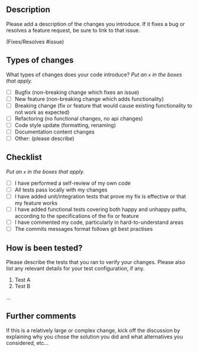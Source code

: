 ## Description
Please add a description of the changes you introduce. If it fixes a bug or resolves a feature request, be sure to link to that issue.

(Fixes/Resolves #issue)

## Types of changes
What types of changes does your code introduce?
_Put an `x` in the boxes that apply._
- [ ] Bugfix (non-breaking change which fixes an issue)
- [ ] New feature (non-breaking change which adds functionality)
- [ ] Breaking change (fix or feature that would cause existing functionality to not work as expected)
- [ ] Refactoring (no functional changes, no api changes)
- [ ] Code style update (formatting, renaming)
- [ ] Documentation content changes
- [ ] Other: (please describe)

## Checklist
_Put an `x` in the boxes that apply._
- [ ] I have performed a self-review of my own code
- [ ] All tests pass locally with my changes
- [ ] I have added unit/integration tests that prove my fix is effective or that my feature works
- [ ] I have added functional tests covering both happy and unhappy paths, according to the specifications of the fix or feature
- [ ] I have commented my code, particularly in hard-to-understand areas
- [ ] The commits messages format follows git best practises

## How is been tested?
Please describe the tests that you ran to verify your changes. Please also list any relevant details for your test configuration, if any.

1. Test A
2. Test B

...

## Further comments
If this is a relatively large or complex change, kick off the discussion by explaining why you chose the solution you did and what alternatives you considered, etc...
